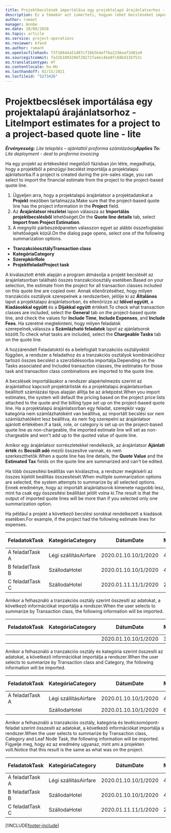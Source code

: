 ```yaml
---
title: Projektbecslések importálása egy projektalapú árajánlatsorhoz - Lite
description: Ez a témakör azt ismerteti, hogyan lehet becsléseket importálni egy projektből egy ajánlatsorba.
author: rumant
manager: Annbe
ms.date: 10/09/2020
ms.topic: article
ms.service: project-operations
ms.reviewer: kfend
ms.author: rumant
ms.openlocfilehash: f3f18644a51d87cf3bb5b4effba2236eaf3d81a9
ms.sourcegitcommit: fa32b1893286f20271fa4ec4be8fc68bd135f53c
ms.translationtype: HT
ms.contentlocale: hu-HU
ms.lasthandoff: 02/15/2021
ms.locfileid: "5273426"
---
```

# <a name="import-estimates-for-a-project-to-a-project-based-quote-line---lite"></a><span data-ttu-id="b1988-103">Projektbecslések importálása egy projektalapú árajánlatsorhoz - Lite</span><span class="sxs-lookup"><span data-stu-id="b1988-103">Import estimates for a project to a project-based quote line - lite</span></span>

<span data-ttu-id="b1988-104">_**Érvényesség:** Lite telepítés – ajánlattól proforma számlázásig_</span><span class="sxs-lookup"><span data-stu-id="b1988-104">_**Applies To:** Lite deployment - deal to proforma invoicing_</span></span>

<span data-ttu-id="b1988-105">Ha egy projekt az értékesítést megelőző fázisban jön létre, megadhatja, hogy a projektből a pénzügyi becslést importálja a projektalapú ajánlatsorba.</span><span class="sxs-lookup"><span data-stu-id="b1988-105">If a project is created during the pre-sales stage, you can select to import the financial estimate from the project to the project-based quote line.</span></span>

1. <span data-ttu-id="b1988-106">Ügyeljen arra, hogy a projektalapú árajánlatsor a projektadatokat a **Projekt** mezőben tartalmazza.</span><span class="sxs-lookup"><span data-stu-id="b1988-106">Make sure that the project-based quote line has the project information in the **Project** field.</span></span>
2. <span data-ttu-id="b1988-107">Az **Árajánlatsor részletei** lapon válassza az **Importálás projektbecslésből** lehetőséget.</span><span class="sxs-lookup"><span data-stu-id="b1988-107">On the **Quote line details** tab, select **Import from Project Estimation**.</span></span>
3. <span data-ttu-id="b1988-108">A megnyíló párbeszédpanelen válasszon egyet az alábbi összefoglalási lehetőségek közül.</span><span class="sxs-lookup"><span data-stu-id="b1988-108">On the dialog page opens, select one of the following summarization options.</span></span>

  - <span data-ttu-id="b1988-109">**Tranzakcióosztály**</span><span class="sxs-lookup"><span data-stu-id="b1988-109">**Transaction class**</span></span>
  - <span data-ttu-id="b1988-110">**Kategória**</span><span class="sxs-lookup"><span data-stu-id="b1988-110">**Category**</span></span>
  - <span data-ttu-id="b1988-111">**Szerepkör**</span><span class="sxs-lookup"><span data-stu-id="b1988-111">**Role**</span></span> 
  - <span data-ttu-id="b1988-112">**Projektfeladat**</span><span class="sxs-lookup"><span data-stu-id="b1988-112">**Project task**</span></span>

<span data-ttu-id="b1988-113">A kiválasztott érték alapján a program átmásolja a projekt becslését az árajánlatsorban található összes tranzakcióosztály esetében.</span><span class="sxs-lookup"><span data-stu-id="b1988-113">Based on your selection, the estimate from the project for all transaction classes included on this quote line are copied over.</span></span> <span data-ttu-id="b1988-114">Annak ellenőrzéséhez, hogy milyen tranzakciós osztályok szerepelnek a rendszerben, jelölje ki az **Általános** lapot a projektalapú árajánlatsorban, és ellenőrizze az **Idővel együtt**, a **Kiadásokkal együtt** és a **Díjakkal együtt** értékeit.</span><span class="sxs-lookup"><span data-stu-id="b1988-114">To check what transaction classes are included, select the **General** tab on the project-based quote line, and check the values for **Include Time**, **Include Expenses**, and **Include Fees**.</span></span>  <span data-ttu-id="b1988-115">Ha szeretné megtekinteni, hogy milyen feladatok szerepelnek,válassza a **Számlázható feladatok** lapot az ajánlatsorok között.</span><span class="sxs-lookup"><span data-stu-id="b1988-115">To check what tasks are included, select the **Chargeable Tasks** tab on the quote line.</span></span>

<span data-ttu-id="b1988-116">A hozzárendelt Feladatoktól és a belefoglalt tranzakciós osztályoktól függően, a rendszer a feladathoz és a tranzakciós osztályok kombinációhoz tartozó összes becslést a szerződéssorba importálja.</span><span class="sxs-lookup"><span data-stu-id="b1988-116">Depending on the Tasks associated and Included transaction classes, the estimates for those task and transaction class combinations are imported to the quote line.</span></span>

<span data-ttu-id="b1988-117">A becslések importálásakor a rendszer alapértelmezés szerint az árajánlathoz kapcsolt projektárlisták és a projektalapú árajánlatsorban beállított számlázási típus alapján állítja be az árképzést.</span><span class="sxs-lookup"><span data-stu-id="b1988-117">When you import estimates, the system will default the pricing based on the project price lists attached to the quote and the billing type set up on the project-based quote line.</span></span> <span data-ttu-id="b1988-118">Ha a projektalapú árajánlatsorban egy feladat, szerepkör vagy kategória nem számlázhatóként van beállítva, az importált becslési sor nem számlázhatóként lesz beállítva, és nem fog szerepelni az árajánlatsor ajánlott értékében.</span><span class="sxs-lookup"><span data-stu-id="b1988-118">If a task, role, or category is set up on the project-based quote line as non-chargeable, the imported estimate line will set as non-chargeable and won't add up to the quoted value of quote line.</span></span>

<span data-ttu-id="b1988-119">Amikor egy árajánlatsor sorrészletekkel rendelkezik, az árajánlatsor **Ajánlati érték** és **Becsült adó** mezői összesítve vannak, és nem szerkeszthetők.</span><span class="sxs-lookup"><span data-stu-id="b1988-119">When a quote line has line details, the **Quote Value** and the **Estimated Tax** fields on the quote line are summarized and can't be edited.</span></span>

<span data-ttu-id="b1988-120">Ha több összesítési beállítás van kiválasztva, a rendszer megkísérli az összes kijelölt beállítás összesítését.</span><span class="sxs-lookup"><span data-stu-id="b1988-120">When multiple summarization options are selected, the system attempts to summarize by all selected options.</span></span> <span data-ttu-id="b1988-121">Ennek eredménye, hogy az importált árajánlatsorok kimenete nagyobb lesz, mint ha csak egy összesítési beállítást jelölt volna ki.</span><span class="sxs-lookup"><span data-stu-id="b1988-121">The result is that the output of imported quote lines will be more than if you selected only one summarization option.</span></span>

<span data-ttu-id="b1988-122">Ha például a projekt a következő becslési sorokkal rendelkezett a kiadások esetében.</span><span class="sxs-lookup"><span data-stu-id="b1988-122">For example, if the project had the following estimate lines for expenses.</span></span>

| <span data-ttu-id="b1988-123">Feladatok</span><span class="sxs-lookup"><span data-stu-id="b1988-123">Task</span></span> | <span data-ttu-id="b1988-124">Kategória</span><span class="sxs-lookup"><span data-stu-id="b1988-124">Category</span></span> | <span data-ttu-id="b1988-125">Dátum</span><span class="sxs-lookup"><span data-stu-id="b1988-125">Date</span></span> | <span data-ttu-id="b1988-126">Mennyiség</span><span class="sxs-lookup"><span data-stu-id="b1988-126">Quantity</span></span> | <span data-ttu-id="b1988-127">Egységár</span><span class="sxs-lookup"><span data-stu-id="b1988-127">Unit price</span></span> | <span data-ttu-id="b1988-128">Mennyiség</span><span class="sxs-lookup"><span data-stu-id="b1988-128">Amount</span></span> |
| --- | --- | --- | --- | --- | --- |
| <span data-ttu-id="b1988-129">A feladat</span><span class="sxs-lookup"><span data-stu-id="b1988-129">Task A</span></span> | <span data-ttu-id="b1988-130">Légi szállítás</span><span class="sxs-lookup"><span data-stu-id="b1988-130">Airfare</span></span> | <span data-ttu-id="b1988-131">2020.01.10.</span><span class="sxs-lookup"><span data-stu-id="b1988-131">10/1/2020</span></span> | <span data-ttu-id="b1988-132">4</span><span class="sxs-lookup"><span data-stu-id="b1988-132">4</span></span> | <span data-ttu-id="b1988-133">400</span><span class="sxs-lookup"><span data-stu-id="b1988-133">400</span></span> | <span data-ttu-id="b1988-134">1600</span><span class="sxs-lookup"><span data-stu-id="b1988-134">1600</span></span> |
| <span data-ttu-id="b1988-135">B feladat</span><span class="sxs-lookup"><span data-stu-id="b1988-135">Task B</span></span> | <span data-ttu-id="b1988-136">Szálloda</span><span class="sxs-lookup"><span data-stu-id="b1988-136">Hotel</span></span> | <span data-ttu-id="b1988-137">2020.01.10.</span><span class="sxs-lookup"><span data-stu-id="b1988-137">10/1/2020</span></span> | <span data-ttu-id="b1988-138">4</span><span class="sxs-lookup"><span data-stu-id="b1988-138">4</span></span> | <span data-ttu-id="b1988-139">200</span><span class="sxs-lookup"><span data-stu-id="b1988-139">200</span></span> | <span data-ttu-id="b1988-140">800</span><span class="sxs-lookup"><span data-stu-id="b1988-140">800</span></span> |
| <span data-ttu-id="b1988-141">C feladat</span><span class="sxs-lookup"><span data-stu-id="b1988-141">Task C</span></span> | <span data-ttu-id="b1988-142">Szálloda</span><span class="sxs-lookup"><span data-stu-id="b1988-142">Hotel</span></span> | <span data-ttu-id="b1988-143">2020.01.11.</span><span class="sxs-lookup"><span data-stu-id="b1988-143">11/1/2020</span></span> | <span data-ttu-id="b1988-144">2</span><span class="sxs-lookup"><span data-stu-id="b1988-144">2</span></span> | <span data-ttu-id="b1988-145">200</span><span class="sxs-lookup"><span data-stu-id="b1988-145">200</span></span> | <span data-ttu-id="b1988-146">400</span><span class="sxs-lookup"><span data-stu-id="b1988-146">400</span></span> |

<span data-ttu-id="b1988-147">Amikor a felhasználó a tranzakciós osztály szerint összesíti az adatokat, a következő információkat importálja a rendszer.</span><span class="sxs-lookup"><span data-stu-id="b1988-147">When the user selects to summarize by Transaction class, the following information will be imported.</span></span>

| <span data-ttu-id="b1988-148">Feladatok</span><span class="sxs-lookup"><span data-stu-id="b1988-148">Task</span></span> | <span data-ttu-id="b1988-149">Kategória</span><span class="sxs-lookup"><span data-stu-id="b1988-149">Category</span></span> | <span data-ttu-id="b1988-150">Dátum</span><span class="sxs-lookup"><span data-stu-id="b1988-150">Date</span></span> | <span data-ttu-id="b1988-151">Mennyiség</span><span class="sxs-lookup"><span data-stu-id="b1988-151">Quantity</span></span> | <span data-ttu-id="b1988-152">Egységár</span><span class="sxs-lookup"><span data-stu-id="b1988-152">Unit price</span></span> | <span data-ttu-id="b1988-153">Mennyiség</span><span class="sxs-lookup"><span data-stu-id="b1988-153">Amount</span></span> |
| --- | --- | --- | --- | --- | --- |
|||<span data-ttu-id="b1988-154">2020.01.10.</span><span class="sxs-lookup"><span data-stu-id="b1988-154">10/1/2020</span></span> | <span data-ttu-id="b1988-155">3.34</span><span class="sxs-lookup"><span data-stu-id="b1988-155">3.34</span></span> | <span data-ttu-id="b1988-156">840</span><span class="sxs-lookup"><span data-stu-id="b1988-156">840</span></span> | <span data-ttu-id="b1988-157">2800</span><span class="sxs-lookup"><span data-stu-id="b1988-157">2800</span></span> |

<span data-ttu-id="b1988-158">Amikor a felhasználó a tranzakciós osztály és kategória szerint összesíti az adatokat, a következő információkat importálja a rendszer.</span><span class="sxs-lookup"><span data-stu-id="b1988-158">When the user selects to summarize by Transaction class and Category, the following information will be imported.</span></span>

| <span data-ttu-id="b1988-159">Feladatok</span><span class="sxs-lookup"><span data-stu-id="b1988-159">Task</span></span> | <span data-ttu-id="b1988-160">Kategória</span><span class="sxs-lookup"><span data-stu-id="b1988-160">Category</span></span> | <span data-ttu-id="b1988-161">Dátum</span><span class="sxs-lookup"><span data-stu-id="b1988-161">Date</span></span> | <span data-ttu-id="b1988-162">Mennyiség</span><span class="sxs-lookup"><span data-stu-id="b1988-162">Quantity</span></span> | <span data-ttu-id="b1988-163">Egységár</span><span class="sxs-lookup"><span data-stu-id="b1988-163">Unit price</span></span> | <span data-ttu-id="b1988-164">Mennyiség</span><span class="sxs-lookup"><span data-stu-id="b1988-164">Amount</span></span> |
| --- | --- | --- | --- | --- | --- |
| <span data-ttu-id="b1988-165">A feladat</span><span class="sxs-lookup"><span data-stu-id="b1988-165">Task A</span></span> | <span data-ttu-id="b1988-166">Légi szállítás</span><span class="sxs-lookup"><span data-stu-id="b1988-166">Airfare</span></span> | <span data-ttu-id="b1988-167">2020.01.10.</span><span class="sxs-lookup"><span data-stu-id="b1988-167">10/1/2020</span></span> | <span data-ttu-id="b1988-168">4</span><span class="sxs-lookup"><span data-stu-id="b1988-168">4</span></span> | <span data-ttu-id="b1988-169">400</span><span class="sxs-lookup"><span data-stu-id="b1988-169">400</span></span> | <span data-ttu-id="b1988-170">1600</span><span class="sxs-lookup"><span data-stu-id="b1988-170">1600</span></span> |
| | <span data-ttu-id="b1988-171">Szálloda</span><span class="sxs-lookup"><span data-stu-id="b1988-171">Hotel</span></span> | <span data-ttu-id="b1988-172">2020.01.10.</span><span class="sxs-lookup"><span data-stu-id="b1988-172">10/1/2020</span></span> | <span data-ttu-id="b1988-173">6</span><span class="sxs-lookup"><span data-stu-id="b1988-173">6</span></span> | <span data-ttu-id="b1988-174">200</span><span class="sxs-lookup"><span data-stu-id="b1988-174">200</span></span> | <span data-ttu-id="b1988-175">1200</span><span class="sxs-lookup"><span data-stu-id="b1988-175">1200</span></span> |

<span data-ttu-id="b1988-176">Amikor a felhasználó a tranzakciós osztály, kategória és levélcsomópont-feladat szerint összesíti az adatokat, a következő információkat importálja a rendszer.</span><span class="sxs-lookup"><span data-stu-id="b1988-176">When the user selects to summarize by Transaction class, Category and Leaf Node Task, the following information will be imported.</span></span> <span data-ttu-id="b1988-177">Figyelje meg, hogy ez az eredmény ugyanaz, mint ami a projekten volt.</span><span class="sxs-lookup"><span data-stu-id="b1988-177">Notice that this result is the same as what was on the project.</span></span>

| <span data-ttu-id="b1988-178">Feladatok</span><span class="sxs-lookup"><span data-stu-id="b1988-178">Task</span></span> | <span data-ttu-id="b1988-179">Kategória</span><span class="sxs-lookup"><span data-stu-id="b1988-179">Category</span></span> | <span data-ttu-id="b1988-180">Dátum</span><span class="sxs-lookup"><span data-stu-id="b1988-180">Date</span></span> | <span data-ttu-id="b1988-181">Mennyiség</span><span class="sxs-lookup"><span data-stu-id="b1988-181">Quantity</span></span> | <span data-ttu-id="b1988-182">Egységár</span><span class="sxs-lookup"><span data-stu-id="b1988-182">Unit price</span></span> | <span data-ttu-id="b1988-183">Mennyiség</span><span class="sxs-lookup"><span data-stu-id="b1988-183">Amount</span></span> |
| --- | --- | --- | --- | --- | --- |
| <span data-ttu-id="b1988-184">A feladat</span><span class="sxs-lookup"><span data-stu-id="b1988-184">Task A</span></span> | <span data-ttu-id="b1988-185">Légi szállítás</span><span class="sxs-lookup"><span data-stu-id="b1988-185">Airfare</span></span> | <span data-ttu-id="b1988-186">2020.01.10.</span><span class="sxs-lookup"><span data-stu-id="b1988-186">10/1/2020</span></span> | <span data-ttu-id="b1988-187">4</span><span class="sxs-lookup"><span data-stu-id="b1988-187">4</span></span> | <span data-ttu-id="b1988-188">400</span><span class="sxs-lookup"><span data-stu-id="b1988-188">400</span></span> | <span data-ttu-id="b1988-189">1600</span><span class="sxs-lookup"><span data-stu-id="b1988-189">1600</span></span> |
| <span data-ttu-id="b1988-190">B feladat</span><span class="sxs-lookup"><span data-stu-id="b1988-190">Task B</span></span> | <span data-ttu-id="b1988-191">Szálloda</span><span class="sxs-lookup"><span data-stu-id="b1988-191">Hotel</span></span> | <span data-ttu-id="b1988-192">2020.01.10.</span><span class="sxs-lookup"><span data-stu-id="b1988-192">10/1/2020</span></span> | <span data-ttu-id="b1988-193">4</span><span class="sxs-lookup"><span data-stu-id="b1988-193">4</span></span> | <span data-ttu-id="b1988-194">200</span><span class="sxs-lookup"><span data-stu-id="b1988-194">200</span></span> | <span data-ttu-id="b1988-195">800</span><span class="sxs-lookup"><span data-stu-id="b1988-195">800</span></span> |
| <span data-ttu-id="b1988-196">C feladat</span><span class="sxs-lookup"><span data-stu-id="b1988-196">Task C</span></span> | <span data-ttu-id="b1988-197">Szálloda</span><span class="sxs-lookup"><span data-stu-id="b1988-197">Hotel</span></span> | <span data-ttu-id="b1988-198">2020.01.11.</span><span class="sxs-lookup"><span data-stu-id="b1988-198">11/1/2020</span></span> | <span data-ttu-id="b1988-199">2</span><span class="sxs-lookup"><span data-stu-id="b1988-199">2</span></span> | <span data-ttu-id="b1988-200">200</span><span class="sxs-lookup"><span data-stu-id="b1988-200">200</span></span> | <span data-ttu-id="b1988-201">400</span><span class="sxs-lookup"><span data-stu-id="b1988-201">400</span></span> |


[!INCLUDE[footer-include](../../includes/footer-banner.md)]
